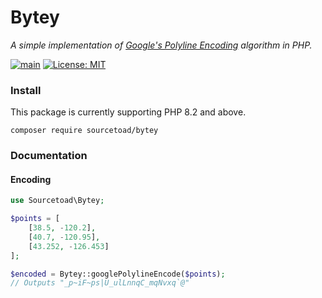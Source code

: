 # Bytey
_A simple implementation of [Google's Polyline Encoding](https://developers.google.com/maps/documentation/utilities/polylinealgorithm) algorithm in PHP._

[![main](https://github.com/sourcetoad/Bytey/actions/workflows/main.yml/badge.svg)](https://github.com/sourcetoad/Bytey/actions/workflows/main.yml) [![License: MIT](https://img.shields.io/badge/License-MIT-yellow.svg)](https://opensource.org/licenses/MIT)

### Install
This package is currently supporting PHP 8.2 and above.

```shell
composer require sourcetoad/bytey
```

### Documentation

#### Encoding
```php
use Sourcetoad\Bytey;

$points = [
    [38.5, -120.2],
    [40.7, -120.95],
    [43.252, -126.453]
];

$encoded = Bytey::googlePolylineEncode($points);
// Outputs "_p~iF~ps|U_ulLnnqC_mqNvxq`@"
```